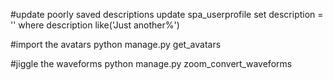 #update poorly saved descriptions
    update spa_userprofile set description = '' where description like('Just another%')

#import the avatars
    python manage.py get_avatars
    
#jiggle the waveforms
    python manage.py zoom_convert_waveforms
    
